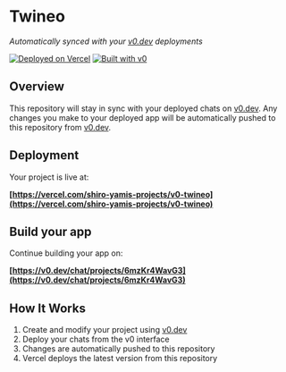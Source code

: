 # Twineo

*Automatically synced with your [v0.dev](https://v0.dev) deployments*

[![Deployed on Vercel](https://img.shields.io/badge/Deployed%20on-Vercel-black?style=for-the-badge&logo=vercel)](https://vercel.com/shiro-yamis-projects/v0-twineo)
[![Built with v0](https://img.shields.io/badge/Built%20with-v0.dev-black?style=for-the-badge)](https://v0.dev/chat/projects/6mzKr4WavG3)

## Overview

This repository will stay in sync with your deployed chats on [v0.dev](https://v0.dev).
Any changes you make to your deployed app will be automatically pushed to this repository from [v0.dev](https://v0.dev).

## Deployment

Your project is live at:

**[https://vercel.com/shiro-yamis-projects/v0-twineo](https://vercel.com/shiro-yamis-projects/v0-twineo)**

## Build your app

Continue building your app on:

**[https://v0.dev/chat/projects/6mzKr4WavG3](https://v0.dev/chat/projects/6mzKr4WavG3)**

## How It Works

1. Create and modify your project using [v0.dev](https://v0.dev)
2. Deploy your chats from the v0 interface
3. Changes are automatically pushed to this repository
4. Vercel deploys the latest version from this repository